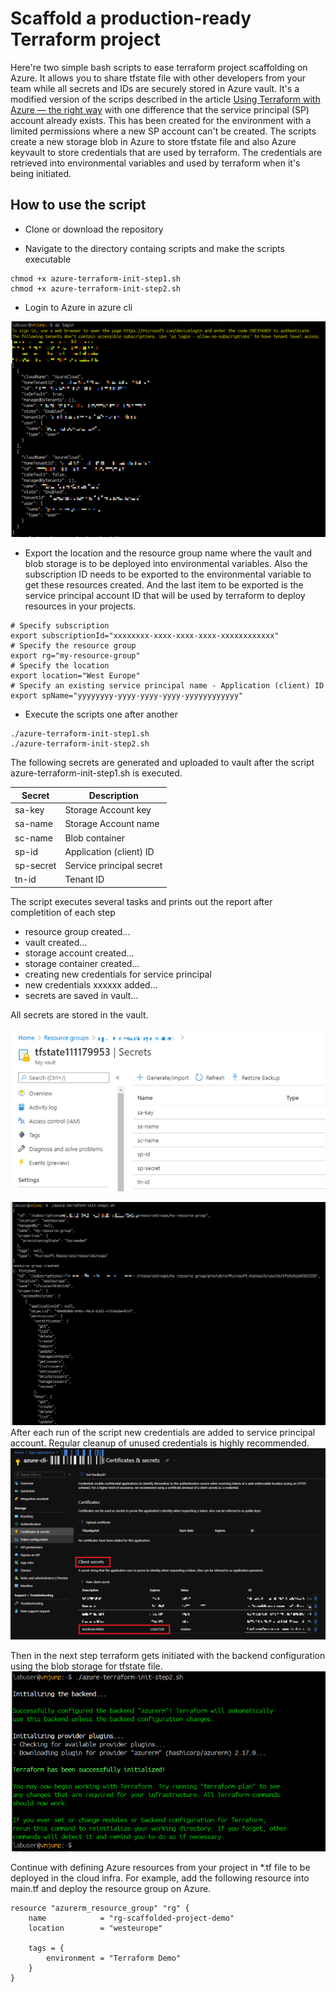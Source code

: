 # Scaffold a production-ready Terraform project

Here're two simple bash scripts to ease terraform project scaffolding on Azure. 
It allows you to share tfstate file with other developers from your team while all secrets and IDs are securely stored in Azure vault.
It's a modified version of the scrips described in the article [Using Terraform with Azure — the right way](https://medium.com/01001101/using-terraform-with-azure-the-right-way-35af3b51a6b0) with one difference that the service principal (SP) account already exists. This has been created for the environment with a limited permissions where a new SP account can't be created.
The scripts create a new storage blob in Azure to store tfstate file and also Azure keyvault to store credentials that are used by terraform. The credentials are retrieved into environmental variables and used by terraform when it's being initiated.


## How to use the script

* Clone or download the repository

* Navigate to the directory containg scripts and make the scripts executable
```shell
chmod +x azure-terraform-init-step1.sh
chmod +x azure-terraform-init-step2.sh
```

* Login to Azure in azure cli

![](pictures/az-login.png)

* Export the location and the resource group name where the vault and blob storage is to be deployed into environmental variables. Also the subscription ID needs to be exported to the environmental variable to get these resources created. And the last item to be exported is the service principal account ID that will be used by terraform to deploy resources in your projects.    

```shell
# Specify subscription
export subscriptionId="xxxxxxxx-xxxx-xxxx-xxxx-xxxxxxxxxxxx"
# Specify the resource group
export rg="my-resource-group"
# Specify the location
export location="West Europe"
# Specify an existing service principal name - Application (client) ID
export spName="yyyyyyyy-yyyy-yyyy-yyyy-yyyyyyyyyyyy"
```
* Execute the scripts one after another

```shell
./azure-terraform-init-step1.sh
./azure-terraform-init-step2.sh
```

The following secrets are generated and uploaded to vault after the script azure-terraform-init-step1.sh is executed.

| Secret      | Description |
| ----------- | ------------------------|
| sa-key      | Storage Account key     |
| sa-name     | Storage Account name    |
| sc-name     | Blob container          |
| sp-id       | Application (client) ID |  
| sp-secret   | Service principal secret|
| tn-id       | Tenant ID               | 


The script executes several tasks and prints out the report after completition of each step

- resource group created...
- vault created...
- storage account created...
- storage container created...
- creating new credentials for service principal
- new credentials xxxxxx added...
- secrets are saved in vault...

All secrets are stored in the vault.<br>
<br>
![](pictures/vault_secrets.png)
<br>

![](pictures/create_blob_and_secrets.png)
<br>
After each run of the script new credentials are added to service principal account. Regular cleanup of unused credentials is highly recommended.
<br>
![](pictures/new_client_secret.png)
<br>

Then in the next step terraform gets initiated with the backend configuration using the blob storage for tfstate file.
<br>
![](pictures/terraform-init.png)
<br>

Continue with defining Azure resources from your project in *.tf file to be deployed in the cloud infra.
For example, add the following resource into main.tf and deploy the resource group on Azure.

```shell
resource "azurerm_resource_group" "rg" {
    name            = "rg-scaffolded-project-demo"
    location        = "westeurope"

    tags = {
        environment = "Terraform Demo"
    }
}
```


